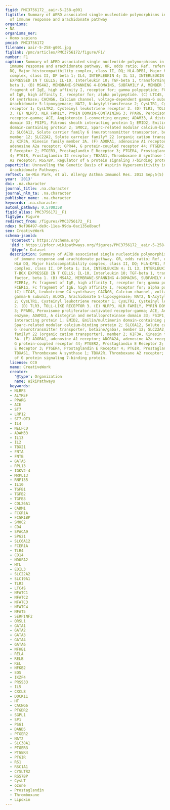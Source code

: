 ```yaml
---
figid: PMC3756172__aair-5-258-g001
figtitle: Summary of AERD associated single nucleotide polymorphisms in the genes
  of immune response and arachidonate pathway
organisms:
- NA
organisms_ner:
- Homo sapiens
pmcid: PMC3756172
filename: aair-5-258-g001.jpg
figlink: /pmc/articles/PMC3756172/figure/F1/
number: F1
caption: Summary of AERD associated single nucleotide polymorphisms in the genes of
  immune response and arachidonate pathway. OR, odds ratio; Ref, reference. (A) HLA
  DQ, Major histocompatibility complex, class II, DQ; HLA-DPB1, Major histocompatibility
  complex, class II, DP beta 1; IL4, INTERLEUKIN 4; IL 13, INTERLEUKIN 13; TBET, T-BOX
  EXPRESSED IN T CELLS; IL-10, Interleukin 10; TGF-beta 1, transforming growth factor,
  beta 1. (B) MS4A2, MEMBRANE-SPANNING 4-DOMAINS, SUBFAMILY A, MEMBER 7; FCER1γ, Fc
  fragment of IgE, high affinity I, receptor for; gamma polypeptide; FCER1α, Fc fragment
  of IgE, high affinity I, receptor for; alpha polypeptide. (C) LTC4S, Leukotriene
  C4 syntrhase; CACNG6, Calcium channel, voltage-dependent gamma-6 subunit; ALOX5,
  Arachidonate 5-lipoxygenase; NAT2, N-Acytyltransferase 2; CysLTR1, Cysteinyl leukotriene
  receptor 1; CysLTR2, Cysteinyl leukotriene receptor 2. (D) TLR3, TOLL-LIKE RECEPTOR
  3. (E) NLRP3, NLR FAMILY, PYRIN DOMAIN-CONTAINING 3; PPARG, Peroxisome proliferator-activated
  receptor-gamma; ACE, Angiotensin 1-converting enzyme; ADAM33, A distegrin and metalloproteinase
  domain 33; FSIP1, Fibrous sheath interacting protein 1; EMID2, Emilin/multimerin
  domain-containing protein 2; SMOC2, Sparc-related modular calcium-binding protein
  2; SLC6A12, Solute carrier family 6 (neurotransmitter transporter, betaine/gaba),
  member 12; SLC22A2, Solute carreier familyY 22 (organic cation transporter), member
  2; KIF3A, Kinesin family member 3A. (F) ADORA1, adenosine A1 receptor; ADORA2A,
  adenosine A2a receptor; GPR44, G protein-coupled receptor 44; PTGER2, Prostaglandin
  E Receptor 2; PTGER3, Prostaglandin E Receptor 3; PTGER4, Prostaglandin E Receptor
  4; PTGIR, Prostaglandin I2 receptor; TBXAS1, Thromboxane A synthase 1; TBXA2R, Thromboxane
  A2 receptor; RGS7BP, Regulator of G protein signaling 7-binding protein.
papertitle: Unraveling the Genetic Basis of Aspirin Hypersensitivity in Asthma Beyond
  Arachidonate Pathways.
reftext: Se-Min Park, et al. Allergy Asthma Immunol Res. 2013 Sep;5(5):258-276.
year: '2013'
doi: .na.character
journal_title: .na.character
journal_nlm_ta: .na.character
publisher_name: .na.character
keywords: .na.character
automl_pathway: 0.5700358
figid_alias: PMC3756172__F1
figtype: Figure
redirect_from: /figures/PMC3756172__F1
ndex: 9ef96497-de9c-11ea-99da-0ac135e8bacf
seo: CreativeWork
schema-jsonld:
  '@context': https://schema.org/
  '@id': https://pfocr.wikipathways.org/figures/PMC3756172__aair-5-258-g001.html
  '@type': Dataset
  description: Summary of AERD associated single nucleotide polymorphisms in the genes
    of immune response and arachidonate pathway. OR, odds ratio; Ref, reference. (A)
    HLA DQ, Major histocompatibility complex, class II, DQ; HLA-DPB1, Major histocompatibility
    complex, class II, DP beta 1; IL4, INTERLEUKIN 4; IL 13, INTERLEUKIN 13; TBET,
    T-BOX EXPRESSED IN T CELLS; IL-10, Interleukin 10; TGF-beta 1, transforming growth
    factor, beta 1. (B) MS4A2, MEMBRANE-SPANNING 4-DOMAINS, SUBFAMILY A, MEMBER 7;
    FCER1γ, Fc fragment of IgE, high affinity I, receptor for; gamma polypeptide;
    FCER1α, Fc fragment of IgE, high affinity I, receptor for; alpha polypeptide.
    (C) LTC4S, Leukotriene C4 syntrhase; CACNG6, Calcium channel, voltage-dependent
    gamma-6 subunit; ALOX5, Arachidonate 5-lipoxygenase; NAT2, N-Acytyltransferase
    2; CysLTR1, Cysteinyl leukotriene receptor 1; CysLTR2, Cysteinyl leukotriene receptor
    2. (D) TLR3, TOLL-LIKE RECEPTOR 3. (E) NLRP3, NLR FAMILY, PYRIN DOMAIN-CONTAINING
    3; PPARG, Peroxisome proliferator-activated receptor-gamma; ACE, Angiotensin 1-converting
    enzyme; ADAM33, A distegrin and metalloproteinase domain 33; FSIP1, Fibrous sheath
    interacting protein 1; EMID2, Emilin/multimerin domain-containing protein 2; SMOC2,
    Sparc-related modular calcium-binding protein 2; SLC6A12, Solute carrier family
    6 (neurotransmitter transporter, betaine/gaba), member 12; SLC22A2, Solute carreier
    familyY 22 (organic cation transporter), member 2; KIF3A, Kinesin family member
    3A. (F) ADORA1, adenosine A1 receptor; ADORA2A, adenosine A2a receptor; GPR44,
    G protein-coupled receptor 44; PTGER2, Prostaglandin E Receptor 2; PTGER3, Prostaglandin
    E Receptor 3; PTGER4, Prostaglandin E Receptor 4; PTGIR, Prostaglandin I2 receptor;
    TBXAS1, Thromboxane A synthase 1; TBXA2R, Thromboxane A2 receptor; RGS7BP, Regulator
    of G protein signaling 7-binding protein.
  license: CC0
  name: CreativeWork
  creator:
    '@type': Organization
    name: WikiPathways
  keywords:
  - NLRP3
  - ALYREF
  - PPARG
  - ACE
  - ST7
  - LRP12
  - ST7-OT3
  - IL4
  - NELFCD
  - ADAM33
  - IL13
  - IL2
  - TBX21
  - FNTA
  - FNTB
  - GATA5
  - RPL13
  - IGKV2-4
  - MRPL13
  - RNF135
  - IL10
  - TGFB1
  - TGFB2
  - TGFB3
  - COL26A1
  - CADM1
  - FCGR1A
  - FCGR1BP
  - SMOC2
  - CD4
  - SPACA9
  - SPG21
  - SLC6A12
  - FCER1A
  - TLR4
  - CD14
  - NDUFA2
  - HTL
  - EDIL3
  - SLC22A2
  - SLC19A1
  - TLR3
  - LTC4S
  - NFATC1
  - NFATC2
  - NFATC3
  - NFATC4
  - NFAT5
  - SERPINF2
  - QRSL1
  - GATA1
  - GATA2
  - GATA3
  - GATA4
  - GATA6
  - NFKB1
  - RELA
  - RELB
  - REL
  - NFKB2
  - EOS
  - IKZF4
  - PRSS33
  - IL5
  - CXCL8
  - DOCK11
  - HT
  - CACNG6
  - PTGDR2
  - SGPL1
  - SP1
  - PSG1
  - DAND5
  - PTGER2
  - NAT2
  - SLC38A1
  - PTGER3
  - PTGER4
  - PTGIR
  - RS1
  - RSC1A1
  - CYSLTR2
  - RGS7BP
  - CysLT
  - ozone
  - Prostaglandin
  - Thromboxane
  - Lipoxin
---
```

